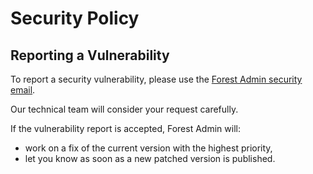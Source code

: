 # Security Policy

## Reporting a Vulnerability

To report a security vulnerability, please use the [Forest Admin security email](mailto:security@forestadmin.com).

Our technical team will consider your request carefully.

If the vulnerability report is accepted, Forest Admin will:
- work on a fix of the current version with the highest priority,
- let you know as soon as a new patched version is published.
